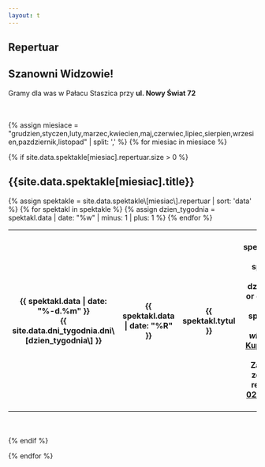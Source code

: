 ```yaml
---
layout: t
---
```


<link crossorigin="anonymous" href="https://unpkg.com/purecss@0.6.2/build/pure-min.css" integrity="sha384-UQiGfs9ICog+LwheBSRCt1o5cbyKIHbwjWscjemyBMT9YCUMZffs6UqUTd0hObXD" rel="stylesheet">

## Repertuar

## Szanowni Widzowie!

Gramy dla was w Pałacu Staszica przy **ul. Nowy Świat 72**

<br/>
<br/>
{% assign miesiace = "grudzien,styczen,luty,marzec,kwiecien,maj,czerwiec,lipiec,sierpien,wrzesien,pazdziernik,listopad" | split: ',' %}
{% for miesiac in miesiace %}

{% if site.data.spektakle\[miesiac\].repertuar.size > 0 %}

## {{site.data.spektakle\[miesiac\].title}}

<table class="pure-table pure-table-horizontal">
{% assign spektakle = site.data.spektakle\[miesiac\].repertuar | sort: 'data' %}
{% for spektakl in spektakle %}
{% assign dzien_tygodnia = spektakl.data | date: "%w" | minus: 1 | plus: 1 %}
<tr>
<th>{{ spektakl.data | date: "%-d.%m" }}<br/>{{ site.data.dni_tygodnia.dni\[dzien_tygodnia\] }}</th>
<th>{{ spektakl.data | date: "%R"  }}</th>
<th style="width: 40%;">{{ spektakl.tytul }}</th>
<th>
{% if spektakl.manual_price == true %}
{{ spektakl.link }}
{% else %}
{% if dzien_tygodnia == 0 or dzien_tygodnia == 6 %}
{% if spektakl.link == "-" %}
<i>Bilety online wkrótce</i>
{% else %}
<a onclick="fbq('track', 'OpenBuy');" href="{{ spektakl.link }}">Kup bilet</a>
{% endif %}
{% else %}
Zapraszamy grupy zorganizowane do rezerwacji tel.
<a href="tel:501-027-278" onclick="fbq('track', 'CallFromEventList');">501 027 278</a>
{% endif %}
{% endif %}
</th>
</tr>
{% endfor %}
</table>
<br /><br />
{% endif %}

{% endfor %}

<br/><br/>

<style>
.pure-table thead {
background-color: rgba(143, 223, 255, 0.19) !important;
color: #000;
text-align: left;
vertical-align: bottom;
}
</style>

<!-- 	<tr>
<th><strike>10.06.2018 niedziela</strike></th>
<th><strike>12.30</strike></th>
<th><strike>Urodziny Turli-Taja</strike></th>
<th>Spektatkl odwołany</th>
</tr> -->
<!-- 	<tr>
<th>24.06.2018 niedziela</th>
<th>12.30</th>
<th>Calineczka</th>
<th><a href="https://kicket.com/embedded/rezerwacja/107628">Kup bilet</a></th>
</tr> -->

<!-- ## Zapraszamy na

## Wielki Bal Karnawałowych Rycerzy i Księżniczek

## już 11.02.2018

### Dzięki Wypożyczalni Kostiumów Maskarada dzieci bęgą mogły przebrać się za swoich ulubionych bohaterów wziąć udział w karnawałowej zabawie prowadzonej przez naszych aktorów

<br />
<br />
<ul class="photos">
<a id="single_image" rel="1000" href='lay/img/bal_big.jpg'><img src="lay/img/bal_small.jpg"/></a>
</ul> -->
